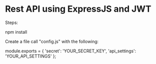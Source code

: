 Rest API using ExpressJS and JWT
================================

Steps:

npm install

Create a file call "config.js" with the following:

module.exports = {
	'secret': 'YOUR_SECRET_KEY',
	'api_settings': 'YOUR_API_SETTINGS'
};